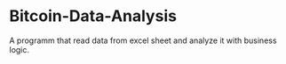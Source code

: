 # Bitcoin-Data-Analysis
A programm that read data from excel sheet and analyze it with business logic.
